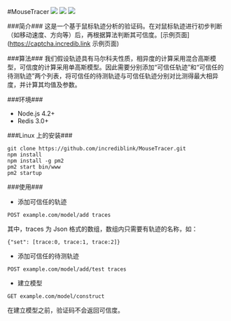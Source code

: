 #MouseTracer ![](https://img.shields.io/badge/Version-Alpha-orange.svg) ![](https://img.shields.io/badge/cnpm-v2.7.1-blue.svg) ![](https://img.shields.io/:License-Apache-blue.svg)

###简介###
这是一个基于鼠标轨迹分析的验证码。在对鼠标轨迹进行初步判断（如移动速度、方向等）后，再根据算法判断其可信度。[示例页面](https://captcha.incredib.link 示例页面)

###算法###
我们假设轨迹具有马尔科夫性质，相异度的计算采用混合高斯模型，可信度的计算采用单高斯模型。因此需要分别添加“可信任轨迹”和“可信任的待测轨迹”两个列表，将可信任的待测轨迹与可信任轨迹分别对比测得最大相异度，并计算其均值及参数。

###环境###
- Node.js 4.2+
- Redis 3.0+

###Linux 上的安装###
```
git clone https://github.com/incrediblink/MouseTracer.git
npm install
npm install -g pm2
pm2 start bin/www
pm2 startup
```

###使用###
-  添加可信任的轨迹
```
POST example.com/model/add traces
```
其中，traces 为 Json 格式的数组，数组内只需要有轨迹的名称，如：
```
{"set": [trace:0, trace:1, trace:2]}
```
-  添加可信任的待测轨迹
```
POST example.com/model/add/test traces
```
-  建立模型
```
GET example.com/model/construct
```
在建立模型之前，验证码不会返回可信度。
